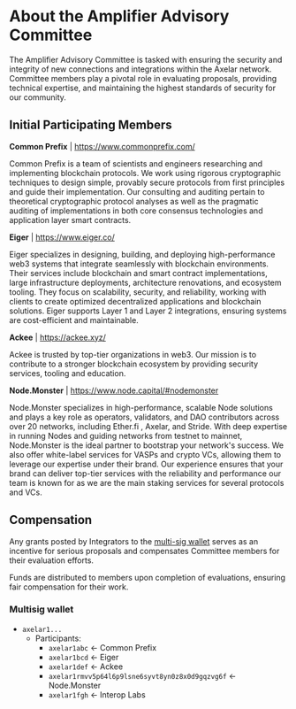 # About the Amplifier Advisory Committee

The Amplifier Advisory Committee is tasked with ensuring the security and integrity of new connections and integrations within the Axelar network. Committee members play a pivotal role in evaluating proposals, providing technical expertise, and maintaining the highest standards of security for our community.

## Initial Participating Members

**Common Prefix** | https://www.commonprefix.com/

Common Prefix is a team of scientists and engineers researching and implementing blockchain protocols. We work using rigorous cryptographic techniques to design simple, provably secure protocols from first principles and guide their implementation. Our consulting and auditing pertain to theoretical cryptographic protocol analyses as well as the pragmatic auditing of implementations in both core consensus technologies and application layer smart contracts.




**Eiger** | https://www.eiger.co/

Eiger specializes in designing, building, and deploying high-performance web3 systems that integrate seamlessly with blockchain environments. Their services include blockchain and smart contract implementations, large infrastructure deployments, architecture renovations, and ecosystem tooling. They focus on scalability, security, and reliability, working with clients to create optimized decentralized applications and blockchain solutions. Eiger supports Layer 1 and Layer 2 integrations, ensuring systems are cost-efficient and maintainable.



**Ackee** | https://ackee.xyz/

Ackee is trusted by top-tier organizations in web3. Our mission is to contribute to a stronger blockchain ecosystem by providing security services, tooling and education.


**Node.Monster** | https://www.node.capital/#nodemonster

Node.Monster specializes in high-performance, scalable Node solutions and plays a key role as operators, validators, and DAO contributors across over 20 networks, including Ether.fi , Axelar, and Stride. With deep expertise in running Nodes and guiding networks from testnet to mainnet, Node.Monster is the ideal partner to bootstrap your network's success.
We also offer white-label services for VASPs and crypto VCs, allowing them to leverage our expertise under their brand. Our experience ensures that your brand can deliver top-tier services with the reliability and performance our team is known for as we are the main staking services for several protocols and VCs.


## Compensation

Any grants posted by Integrators to the [multi-sig wallet](#multisig-wallet) serves as an incentive for serious proposals and compensates Committee members for their evaluation efforts.

Funds are distributed to members upon completion of evaluations, ensuring fair compensation for their work.

### Multisig wallet

- `axelar1...`
    - Participants:
        - `axelar1abc` <- Common Prefix
        - `axelar1bcd` <- Eiger
        - `axelar1def` <- Ackee
        - `axelar1rmvv5p64l6p9lsne6syvt8yn0z8x0d9gqzvg6f` <- Node.Monster
        - `axelar1fgh` <- Interop Labs
